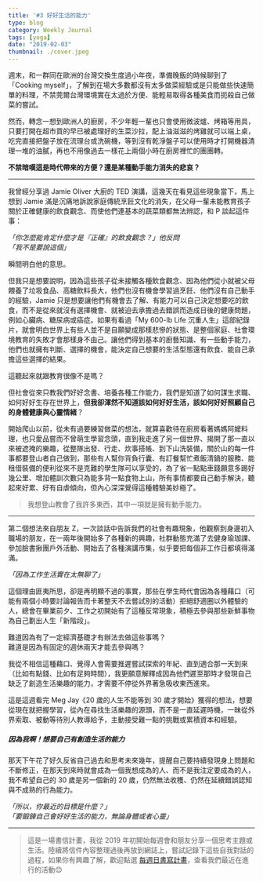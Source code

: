 ```yaml
---
title: '#3 好好生活的能力' 
type: blog
category: Weekly Journal
tags: [yoga]
date: "2019-02-03"
thumbnail: ./cover.jpeg
---
```


週末，和一群同在歐洲的台灣交換生度過小年夜，準備晚飯的時候聊到了「Cooking myself」，了解到在場大多數都沒有太多做菜經驗或是只能做些快速簡單的料理，不禁莞爾台灣環境實在太過於方便、能輕易取得各種美食而扼殺自己做菜的嘗試。

然而，轉念一想到歐洲人的廚房，不少年輕一輩也只會使用微波爐、烤箱等用具，只要打開在超市買的早已被處理好的生菜沙拉，配上油滋滋的烤雞就可以端上桌，吃完直接把盤子放在流理台或洗碗機，等到沒有乾淨盤子可以使用時才打開機器清理一堆的油膩，再也不用像過去一樣花上兩個小時在廚房裡忙的團團轉。

**不禁暗嘆這是時代帶來的方便？還是某種動手能力消失的悲哀？**


---

我曾經分享過 Jamie Oliver 大廚的 TED 演講，這幾天在看見這些現象當下，馬上想到 Jamie 滿是沉痛地訴說家庭傳統烹飪文化的消失，在父母一輩未能教育孩子關於正確健康的飲食觀念、而使他們連基本的蔬菜類都無法辨認，和 P 談起這件事：

*「你怎麼能肯定什麼才是『正確』的飲食觀念？」他反問*</br>
*「我不是要說這個」*

瞬間明白他的意思。

但我只是想要說明，因為這些孩子從未接觸各種飲食觀念、因為他們從小就被父母餵養了垃圾食品、高糖飲料長大，他們也沒有機會學習過烹飪、他們沒有自己動手的經驗，Jamie 只是想要讓他們有機會去了解、有能力可以自己決定想要吃的飲食，而不是從來就沒有選擇機會、就被迫去承擔過去錯誤而造成日後的健康問題，例如心臟病、糖尿病或癌症。如果有看過「My 600-lb Life 沉重人生」這部紀錄片，就會明白世界上有些人並不是自願變成那樣悲慘的狀態、是整個家庭、社會環境教育的失敗才會那樣身不由己。讓他們得到基本的廚藝知識、有一些動手能力，他們也就擁有判斷、選擇的機會，能決定自己想要的生活型態還有飲食、能自己承擔這些選擇的結果。


這聽起來就跟教育很像不是嗎？

但社會從來只教我們好好念書、培養各種工作能力，我們是知道了如何謀生求職、如何好好生存在世界上，**但我卻渾然不知道該如何好好生活，該如何好好照顧自己的身體健康與心靈情緒**？

 開始爬山以前，從未有過要練習做菜的想法，就算喜歡待在廚房看著媽媽阿嬤料理，也只愛品嘗而不曾萌生學習念頭，直到我走進了另一個世界、揭開了那一直以來被遮掩的樂趣，從整隊出發、行走、炊事搭帳、到下山洗裝備，關於山的每一件事都要登山者自己做到，那些有人幫你背負行囊、有訂餐幫忙煮飯清鍋的服務、能租借裝備的便利從來不是克難的學生隊可以享受的，為了省一點點車錢願意多踢好幾公里、增加體訓次數只為能多背一點食物上山，所有事情都要自己動手解決，聽起來好累、好有自虐傾向，但內心深深覺得這種體驗美妙極了。

>我想登山教會了我許多東西，其中一項就是擁有動手能力。

---

第二個想法來自朋友 Z，一次談話中告訴我們的社會有趣現象，他觀察到身邊初入職場的朋友，在一兩年後開始多了各種新的興趣，社群動態充滿了去健身瑜珈課、參加臉書揪團戶外活動、開始去了各種演講市集，似乎要把每個非工作日都填得滿滿。

*「因為工作生活實在太無聊了」*

這個理由匪夷所思，卻是再明顯不過的事實，那些在學生時代會因為各種藉口（可能有兩個小時要討論報告而卡著整天不去嘗試別的活動）拒絕舒適圈以外體驗的人，總會在畢業前夕、工作之初開始有了這種反常現象，積極去參與那些新鮮事物為自己劃出人生「新階段」。

難道因為有了一定經濟基礎才有辦法去做這些事嗎？</br>
難道是因為有固定的週休兩天才能去參與嗎？

我從不相信這種藉口、覺得人會需要推遲嘗試探索的年紀、直到適合那一天到來（比如有點錢、比如有足夠時間），我更願意解釋成因為他們遲至那時才發現自己缺乏了創造生活樂趣的能力，才需要不停從外界著急吸收東西進來。

這是這週看完 Meg Jay《20 歲的人生不能等到 30 歲才開始》獲得的想法，想要從現在就把握學習，從內在尋找生活樂趣的源頭，而不是一直延遲時機，一昧從外界索取、被動等待別人教導給予，主動接受難一點的挑戰或累積資本和經驗。

##### 因為我啊！想要自己有創造生活的能力
那天下午花了好久反省自己過去和思考未來幾年，提醒自己要持續發現身上問題和不斷修正，在那天到來時就會成為一個我想成為的人、而不是我注定要成為的人，我不希望自己的 30 歲是另一個新的 20 歲，仍然無法收穫、仍然在延續錯誤認知與不成熟的行為能力。

*「所以，你最近的目標是什麼？」*</br>
*「要鍛鍊自己會好好生活的能力，無論身體或者心靈」*

---


>這是一場書信計畫，我從 2019 年初開始每週會和朋友分享一個思考主題或生活。陸續將信件內容整理過後再放到網誌上，嘗試記錄下這些自我對話的過程，如果你有興趣了解，歡迎點選 [每週日書寫計畫](../每週日書寫計畫)，查看我們最近在進行的活動😊

